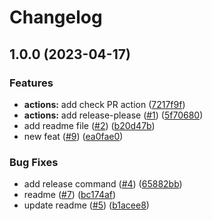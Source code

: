 # Changelog

## 1.0.0 (2023-04-17)


### Features

* **actions:** add check PR action ([7217f9f](https://github.com/gouarin/test-conventional-commit/commit/7217f9f7a366c0aeecdbe3d12d7e1d27600824dc))
* **actions:** add release-please ([#1](https://github.com/gouarin/test-conventional-commit/issues/1)) ([5f70680](https://github.com/gouarin/test-conventional-commit/commit/5f70680560881d9d48b7003bd0f7476ae99567c2))
* add readme file ([#2](https://github.com/gouarin/test-conventional-commit/issues/2)) ([b20d47b](https://github.com/gouarin/test-conventional-commit/commit/b20d47b6f168fbab6749458ae713726a3d4e4b78))
* new feat ([#9](https://github.com/gouarin/test-conventional-commit/issues/9)) ([ea0fae0](https://github.com/gouarin/test-conventional-commit/commit/ea0fae0de396f910656ffce95140594f620b2c8c))


### Bug Fixes

* add release command ([#4](https://github.com/gouarin/test-conventional-commit/issues/4)) ([65882bb](https://github.com/gouarin/test-conventional-commit/commit/65882bbd682460891cc048d9d9d856063661233b))
* readme ([#7](https://github.com/gouarin/test-conventional-commit/issues/7)) ([bc174af](https://github.com/gouarin/test-conventional-commit/commit/bc174afcb33a480817f2b9c64d405c9f2ec986eb))
* update readme ([#5](https://github.com/gouarin/test-conventional-commit/issues/5)) ([b1acee8](https://github.com/gouarin/test-conventional-commit/commit/b1acee8b6e8a3e383e97e5941b2bf49412b39a93))
